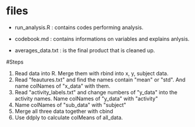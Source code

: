 # files
- run_analysis.R : contains codes performing analysis.

- codebook.md : contains informations on variables and explains anlysis.

- averages_data.txt : is the final product that is cleaned up.

#Steps 
1. Read data into R. Merge them with rbind into x, y, subject data.
2. Read "feautures.txt" and find the names contain "mean" or "std". And name colNames of "x_data" with them.
3. Read "activity_labels.txt" and change numbers of "y_data" into the activity names. Name colNames of "y_data" with "activity"
4. Name colNames of "sub_data" with "subject"
5. Merge all three data together with cbind
6. Use ddply to calculate colMeans of all_data.


